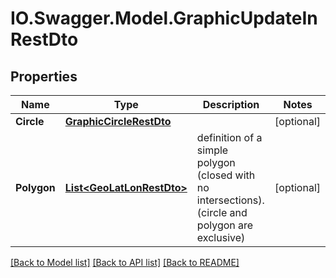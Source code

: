 # IO.Swagger.Model.GraphicUpdateInRestDto
## Properties

Name | Type | Description | Notes
------------ | ------------- | ------------- | -------------
**Circle** | [**GraphicCircleRestDto**](GraphicCircleRestDto.md) |  | [optional] 
**Polygon** | [**List&lt;GeoLatLonRestDto&gt;**](GeoLatLonRestDto.md) | definition of a simple polygon (closed with no intersections). (circle and polygon are exclusive) | [optional] 

[[Back to Model list]](../README.md#documentation-for-models) [[Back to API list]](../README.md#documentation-for-api-endpoints) [[Back to README]](../README.md)

